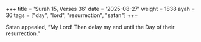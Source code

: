 +++
title = 'Surah 15, Verses 36'
date = '2025-08-27'
weight = 1838
ayah = 36
tags = ["day", "lord", "resurrection", "satan"]
+++

Satan appealed, “My Lord! Then delay my end until the Day of their resurrection.”